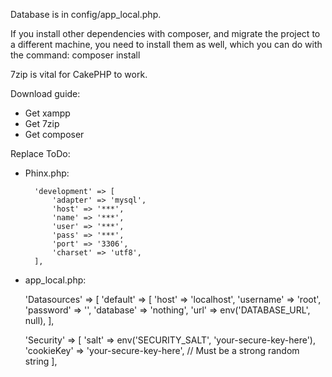 Database is in config/app_local.php.

If you install other dependencies with composer, and migrate the project to a different machine,
you need to install them as well, which you can do with the command: composer install

7zip is vital for CakePHP to work.

Download guide:
- Get xampp
- Get 7zip
- Get composer

Replace ToDo:
- Phinx.php:

        'development' => [
            'adapter' => 'mysql',
            'host' => '***',
            'name' => '***',
            'user' => '***',
            'pass' => '***',
            'port' => '3306',
            'charset' => 'utf8',
        ],

- app_local.php:


    'Datasources' => [
        'default' => [
            'host' => 'localhost',
            'username' => 'root',
            'password' => '',
            'database' => 'nothing',
            'url' => env('DATABASE_URL', null),
        ],

    'Security' => [
        'salt' => env('SECURITY_SALT', 'your-secure-key-here'),
        'cookieKey' => 'your-secure-key-here', // Must be a strong random string
    ],

